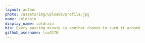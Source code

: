 ```yaml
---
layout: author
photo: /assets/img/uploads/profile.jpg
name: coldrain
display_name: coldrain
bio: Every passing minute is another chance to turn it around
github_username: lcw3176
---
```



